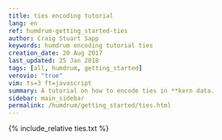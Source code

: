 ```yaml
---
title: ties encoding tutorial
lang: en
ref: humdrum-getting_started-ties
author: Craig Stuart Sapp
keywords: humdrum encoding tutorial ties
creation_date: 20 Aug 2017
last_updated: 25 Jan 2018
tags: [all, humdrum, getting_started]
verovio: "true"
vim: ts=3 ft=javascript
summary: A tutorial on how to encode ties in **kern data.
sidebar: main_sidebar
permalink: /humdrum/getting_started/ties.html
---
```


{% include_relative ties.txt %}

